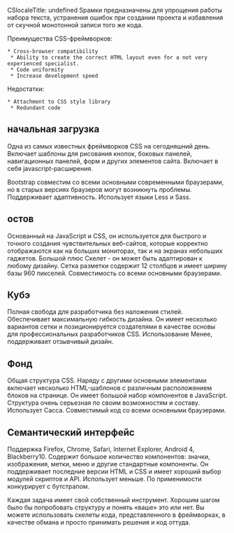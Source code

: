 CSlocaleTitle: undefined
Sрамки предназначены для упрощения работы набора текста, устранения ошибок при создании проекта и избавления от скучной монотонной записи того же кода.

Преимущества CSS-фреймворков:
```
* Cross-browser compatibility 
 * Ability to create the correct HTML layout even for a not very experienced specialist. 
 * Code uniformity 
 * Increase development speed 
```

Недостатки:
```
* Attachment to CSS style library 
 * Redundant code 
```

## начальная загрузка

Одна из самых известных фреймворков CSS на сегодняшний день. Включает шаблоны для рисования кнопок, боковых панелей, навигационных панелей, форм и других элементов сайта. Включает в себя javascript-расширения.

Bootstrap совместим со всеми основными современными браузерами, но в старых версиях браузеров могут возникнуть проблемы. Поддерживает адаптивность. Использует языки Less и Sass.

## остов

Основанный на JavaScript и CSS, он используется для быстрого и точного создания чувствительных веб-сайтов, которые корректно отображаются как на больших мониторах, так и на экранах небольших гаджетов. Большой плюс Скелет - он может быть адаптирован к любому дизайну. Сетка разметки содержит 12 столбцов и имеет ширину базы 960 пикселей. Совместимость со всеми основными браузерами.

## Кубэ

Полная свобода для разработчика без наложения стилей. Обеспечивает максимальную гибкость дизайна. Он имеет несколько вариантов сетки и позиционируется создателями в качестве основы для профессиональных разработчиков CSS. Использование Менее, поддерживает отзывчивый дизайн.

## Фонд

Общая структура CSS. Наряду с другими основными элементами включает несколько HTML-шаблонов с различным расположением блоков на странице. Он имеет большой набор компонентов в JavaScript. Структура очень серьезная по своим возможностям и составу. Использует Сасса. Совместимый код со всеми основными браузерами.

## Семантический интерфейс

Поддержка Firefox, Chrome, Safari, Internet Explorer, Android 4, Blackberry10. Содержит большое количество компонентов: значки, изображения, метки, меню и другие стандартные компоненты. Он поддерживает последние версии HTML и CSS и имеет хороший выбор модулей скриптов и API. Использует меньше. По применимости конкурирует с бутстрапом.

Каждая задача имеет свой собственный инструмент. Хорошим шагом было бы попробовать структуру и понять «ваше» это или нет. Вы можете использовать скелеты кода, представленного в фреймворках, в качестве обмана и просто принимать решения и код оттуда.